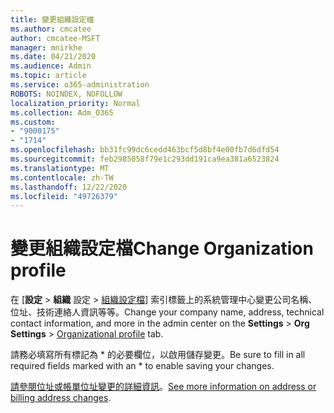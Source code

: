 ```yaml
---
title: 變更組織設定檔
ms.author: cmcatee
author: cmcatee-MSFT
manager: mnirkhe
ms.date: 04/21/2020
ms.audience: Admin
ms.topic: article
ms.service: o365-administration
ROBOTS: NOINDEX, NOFOLLOW
localization_priority: Normal
ms.collection: Adm_O365
ms.custom:
- "9000175"
- "1714"
ms.openlocfilehash: bb31fc99dc6cedd463bcf5d8bf4e00fb7d6dfd54
ms.sourcegitcommit: feb2985058f79e1c293dd191ca9ea381a6523824
ms.translationtype: MT
ms.contentlocale: zh-TW
ms.lasthandoff: 12/22/2020
ms.locfileid: "49726379"
---
```

# <a name="change-organization-profile"></a><span data-ttu-id="e3bb3-102">變更組織設定檔</span><span class="sxs-lookup"><span data-stu-id="e3bb3-102">Change Organization profile</span></span>

<span data-ttu-id="e3bb3-103">在 [**設定**  >  **組織** 設定  >  [組織設定檔](https://admin.microsoft.com/AdminPortal/Home#/Settings/OrganizationProfile/:/Settings/L1/OrganizationInformation)] 索引標籤上的系統管理中心變更公司名稱、位址、技術連絡人資訊等等。</span><span class="sxs-lookup"><span data-stu-id="e3bb3-103">Change your company name, address, technical contact information, and more in the admin center on the **Settings** > **Org Settings** > [Organizational profile](https://admin.microsoft.com/AdminPortal/Home#/Settings/OrganizationProfile/:/Settings/L1/OrganizationInformation) tab.</span></span>

<span data-ttu-id="e3bb3-104">請務必填寫所有標記為 \* 的必要欄位，以啟用儲存變更。</span><span class="sxs-lookup"><span data-stu-id="e3bb3-104">Be sure to fill in all required fields marked with an \* to enable saving your changes.</span></span>

<span data-ttu-id="e3bb3-105">[請參閱位址或帳單位址變更的詳細資訊](https://docs.microsoft.com/microsoft-365/admin/manage/change-address-contact-and-more)。</span><span class="sxs-lookup"><span data-stu-id="e3bb3-105">[See more information on address or billing address changes](https://docs.microsoft.com/microsoft-365/admin/manage/change-address-contact-and-more).</span></span>
